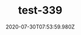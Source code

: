 ---
title: test-339
date: 2020-07-30T07:53:59.980Z
banner_subcontent: asdfsf
category: Fact sheets
focus: Developing policy and practice
role: Line manager/supervisor
organisation_size: Medium (50-249 employees)
industry: Recruitment & HR
content: Lorem ipsum dolor sit amet, consectetur adipiscing elit, sed do eiusmod tempor incididunt ut labore et dolore magna aliqua. Ut enim ad minim veniam, quis nostrud exercitation ullamco laboris nisi ut aliquip ex ea commodo consequat. Duis aute irure dolor in reprehenderit in voluptate velit esse cillum dolore eu fugiat nulla pariatur. Excepteur sint occaecat cupidatat non proident, sunt in culpa qui officia deserunt mollit anim id est laborum.
---